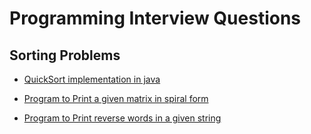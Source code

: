 # Programming Interview Questions

## Sorting Problems
  - [QuickSort implementation in java](QuickSort.java)





- [Program to Print a given matrix in spiral form](https://github.com/jatinkumar762/ProgrammingInterviewQuestions/blob/master/SpiralMatrix.cpp)
- [Program to Print reverse words in a given string](https://github.com/jatinkumar762/ProgrammingInterviewQuestions/blob/master/ReverseWord.c)

